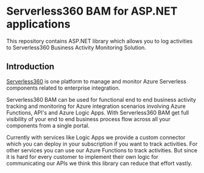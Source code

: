 # Serverless360 BAM for ASP.NET applications
This repository contains ASP.NET library which allows you to log activities to Serverless360 Business Activity Monitoring Solution.

## Introduction
[Serverless360](https://www.serverless360.com/) is one platform to manage and monitor Azure Serverless components related to enterprise integration.

Serverless360 BAM can be used for functional end to end business activity tracking and monitoring for Azure integration scenarios involving Azure Functions, API's and Azure Logic Apps. With Serverless360 BAM get full visibility of your end to end business process flow across all your components from a single portal.

Currently with services like Logic Apps we provide a custom connector which you can deploy in your subscription if you want to track activities. For other services you can use our Azure Functions to track activities. But since it is hard for every customer to implement their own logic for communicating our APIs we think this library can reduce that effort vastly.

